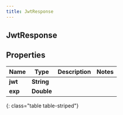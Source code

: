 ```yaml
---
title: JwtResponse
---
```

## JwtResponse


## Properties

| Name | Type | Description | Notes |
| ------------ | ------------- | ------------- | ------------- |
| **jwt** | <!----><!---->**String**<!----> |  |  |
| **exp** | <!----><!---->**Double**<!----> |  |  |
{: class="table table-striped"}



